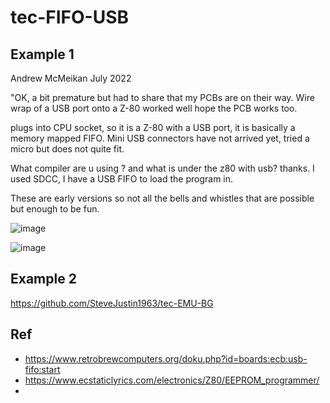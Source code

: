 # tec-FIFO-USB



## Example 1

Andrew McMeikan July 2022
 
"OK, a bit premature but had to share that my PCBs are on their way.
Wire wrap of a USB port onto a Z-80 worked well hope the PCB works too.

plugs into CPU socket, so it is a Z-80 with a USB port, it is basically a memory mapped FIFO. Mini USB connectors have not arrived yet, tried a micro but does not quite fit. 

What compiler are u using ? and what is under the z80 with usb? thanks. I used SDCC, I have a USB FIFO to load the program in.

These are early versions so not all the bells and whistles that are possible but enough to be fun.




![image](https://user-images.githubusercontent.com/58069246/200199560-b1121852-35ac-4d9f-8647-cd8526a179e2.png)

![image](https://user-images.githubusercontent.com/58069246/200199692-bdd012a6-26da-45fb-ab2e-3bcbc76a35f7.png)

## Example 2
https://github.com/SteveJustin1963/tec-EMU-BG

## Ref
- https://www.retrobrewcomputers.org/doku.php?id=boards:ecb:usb-fifo:start
- https://www.ecstaticlyrics.com/electronics/Z80/EEPROM_programmer/
- 
